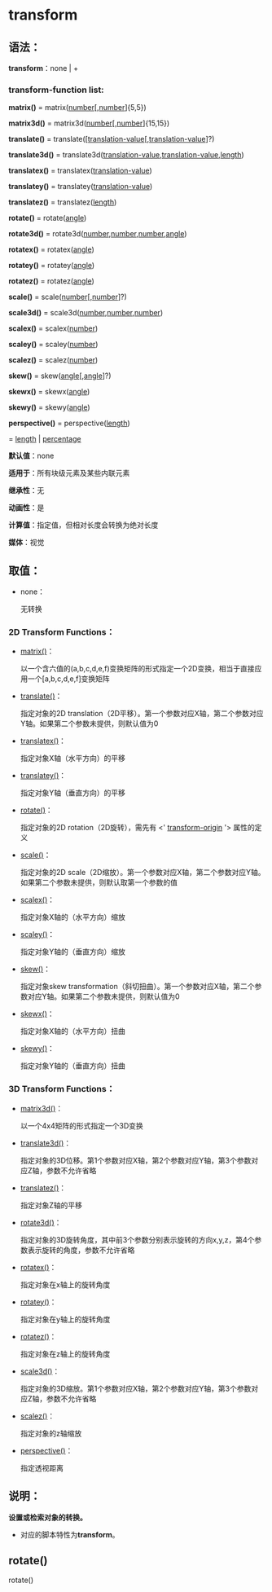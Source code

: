 # transform

## 语法：

**transform**：none | <transform-function> +

### transform-function list:

**matrix()** = matrix([number](http://css.doyoe.com/values/numeric/number.htm)[,[number](http://css.doyoe.com/values/numeric/number.htm)]{5,5})

**matrix3d()** = matrix3d([number](http://css.doyoe.com/values/numeric/number.htm)[,[number](http://css.doyoe.com/values/numeric/number.htm)]{15,15})

**translate()** = translate([[translation-value](http://css.doyoe.com/properties/transform/transform.htm#translation-value)[,[translation-value](http://css.doyoe.com/properties/transform/transform.htm#translation-value)]?)

**translate3d()** = translate3d([translation-value](http://css.doyoe.com/properties/transform/transform.htm#translation-value),[translation-value](http://css.doyoe.com/properties/transform/transform.htm#translation-value),[length](http://css.doyoe.com/values/length/index.htm))

**translatex()** = translatex([translation-value](http://css.doyoe.com/properties/transform/transform.htm#translation-value))

**translatey()** = translatey([translation-value](http://css.doyoe.com/properties/transform/transform.htm#translation-value))

**translatez()** = translatez([length](http://css.doyoe.com/values/length/index.htm))

**rotate()** = rotate([angle](http://css.doyoe.com/values/angle/index.htm))

**rotate3d()** = rotate3d([number](http://css.doyoe.com/values/numeric/number.htm),[number](http://css.doyoe.com/values/numeric/number.htm),[number](http://css.doyoe.com/values/numeric/number.htm),[angle](http://css.doyoe.com/values/angle/index.htm))

**rotatex()** = rotatex([angle](http://css.doyoe.com/values/angle/index.htm))

**rotatey()** = rotatey([angle](http://css.doyoe.com/values/angle/index.htm))

**rotatez()** = rotatez([angle](http://css.doyoe.com/values/angle/index.htm))

**scale()** = scale([number](http://css.doyoe.com/values/numeric/number.htm)[,[number](http://css.doyoe.com/values/numeric/number.htm)]?)

**scale3d()** = scale3d([number](http://css.doyoe.com/values/numeric/number.htm),[number](http://css.doyoe.com/values/numeric/number.htm),[number](http://css.doyoe.com/values/numeric/number.htm))

**scalex()** = scalex([number](http://css.doyoe.com/values/numeric/number.htm))

**scaley()** = scaley([number](http://css.doyoe.com/values/numeric/number.htm))

**scalez()** = scalez([number](http://css.doyoe.com/values/numeric/number.htm))

**skew()** = skew([angle](http://css.doyoe.com/values/angle/index.htm)[,[angle](http://css.doyoe.com/values/angle/index.htm)]?)

**skewx()** = skewx([angle](http://css.doyoe.com/values/angle/index.htm))

**skewy()** = skewy([angle](http://css.doyoe.com/values/angle/index.htm))

**perspective()** = perspective([length](http://css.doyoe.com/values/length/index.htm))

**<translation-value>** = [length](http://css.doyoe.com/values/length/index.htm) | [percentage](http://css.doyoe.com/values/numeric/percentage.htm)

**默认值**：none

**适用于**：所有块级元素及某些内联元素

**继承性**：无

**动画性**：是

**计算值**：指定值，但相对长度会转换为绝对长度

**媒体**：视觉

## 取值：

- none：

    无转换

### 2D Transform Functions：

- [matrix()](http://css.doyoe.com/properties/transform/transform.htm#matrix)：

    以一个含六值的(a,b,c,d,e,f)变换矩阵的形式指定一个2D变换，相当于直接应用一个[a,b,c,d,e,f]变换矩阵

- [translate()](http://css.doyoe.com/properties/transform/transform.htm#translate)：

    指定对象的2D translation（2D平移）。第一个参数对应X轴，第二个参数对应Y轴。如果第二个参数未提供，则默认值为0

- [translatex()](http://css.doyoe.com/properties/transform/transform.htm#translatex)：

    指定对象X轴（水平方向）的平移

- [translatey()](http://css.doyoe.com/properties/transform/transform.htm#translatey)：

    指定对象Y轴（垂直方向）的平移

- [rotate()](http://css.doyoe.com/properties/transform/transform.htm#rotate)：

    指定对象的2D rotation（2D旋转），需先有 <' [transform-origin](http://css.doyoe.com/properties/transform/transform-origin.htm) '> 属性的定义

- [scale()](http://css.doyoe.com/properties/transform/transform.htm#scale)：

    指定对象的2D scale（2D缩放）。第一个参数对应X轴，第二个参数对应Y轴。如果第二个参数未提供，则默认取第一个参数的值

- [scalex()](http://css.doyoe.com/properties/transform/transform.htm#scalex)：

    指定对象X轴的（水平方向）缩放

- [scaley()](http://css.doyoe.com/properties/transform/transform.htm#scaley)：

    指定对象Y轴的（垂直方向）缩放

- [skew()](http://css.doyoe.com/properties/transform/transform.htm#skew)：

    指定对象skew transformation（斜切扭曲）。第一个参数对应X轴，第二个参数对应Y轴。如果第二个参数未提供，则默认值为0

- [skewx()](http://css.doyoe.com/properties/transform/transform.htm#skewx)：

    指定对象X轴的（水平方向）扭曲

- [skewy()](http://css.doyoe.com/properties/transform/transform.htm#skewy)：

    指定对象Y轴的（垂直方向）扭曲

### 3D Transform Functions：

- [matrix3d()](http://css.doyoe.com/properties/transform/transform.htm#matrix3d)：

    以一个4x4矩阵的形式指定一个3D变换

- [translate3d()](http://css.doyoe.com/properties/transform/transform.htm#translate3d)：

    指定对象的3D位移。第1个参数对应X轴，第2个参数对应Y轴，第3个参数对应Z轴，参数不允许省略

- [translatez()](http://css.doyoe.com/properties/transform/transform.htm#translatez)：

    指定对象Z轴的平移

- [rotate3d()](http://css.doyoe.com/properties/transform/transform.htm#rotate3d)：

    指定对象的3D旋转角度，其中前3个参数分别表示旋转的方向x,y,z，第4个参数表示旋转的角度，参数不允许省略

- [rotatex()](http://css.doyoe.com/properties/transform/transform.htm#rotatex)：

    指定对象在x轴上的旋转角度

- [rotatey()](http://css.doyoe.com/properties/transform/transform.htm#rotatey)：

    指定对象在y轴上的旋转角度

- [rotatez()](http://css.doyoe.com/properties/transform/transform.htm#rotatey)：

    指定对象在z轴上的旋转角度

- [scale3d()](http://css.doyoe.com/properties/transform/transform.htm#scale3d)：

    指定对象的3D缩放。第1个参数对应X轴，第2个参数对应Y轴，第3个参数对应Z轴，参数不允许省略

- [scalez()](http://css.doyoe.com/properties/transform/transform.htm#scalez)：

    指定对象的z轴缩放

- [perspective()](http://css.doyoe.com/properties/transform/transform.htm#perspective)：

    指定透视距离

## 说明：

**设置或检索对象的转换。**

- 对应的脚本特性为**transform**。

## rotate()

rotate(<angle>)

